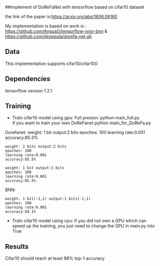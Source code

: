 ##implement of DoReFaNet with tensorflow based on cifar10 dataset


the link of the paper is:https://arxiv.org/abs/1606.06160

My implementation is based on work in : https://github.com/AngusG/tensorflow-xnor-bnn & https://github.com/skoppula/dorefa-net.git


## Data
This implementation supports cifar10/cifar100  

## Dependencies
tensorflow version 1.2.1

## Training

* Train cifar10 model using gpu:
 Full presion:
 	python main_full.py     
 if you want to train your own DoReFanet
	python main_for_DoReFa.py

 Dorefanet:
	weight: 1 bit output:2 bits
	epoches: 100
	learning rate:0.001
	accuracy:85.3%


	weight: 2 bits output:2 bits
	epoches: 100
	learning rate:0.001
	accuracy:85.5%

	weight: 1 bit output:3 bits
	epoches: 100
	learning rate:0.001
	accuracy:85.5%

BNN:

	weight: 1 bit(-1,1) output:1 bits(-1,1)
	epoches: 100
	learning rate:0.001
	accuracy:84.1%



* Train cifar10 model using cpu:
 if you did not own a GPU which can speed up the training, you just need to change the GPU in main.py into True

## Results
Cifar10 should reach at least 88% top-1 accuracy






